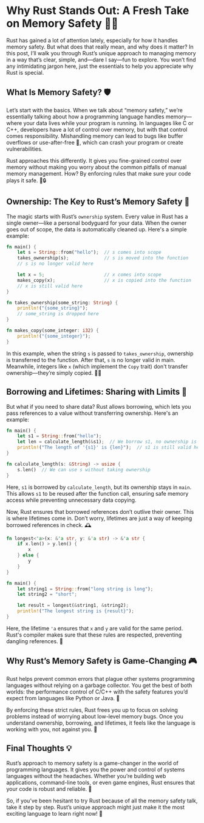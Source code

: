 # Why Rust Stands Out: A Fresh Take on Memory Safety 🚀🦀

Rust has gained a lot of attention lately, especially for how it handles memory safety. But what does that really mean, and why does it matter? In this post, I’ll walk you through Rust’s unique approach to managing memory in a way that’s clear, simple, and—dare I say—fun to explore. You won’t find any intimidating jargon here, just the essentials to help you appreciate why Rust is special.

## What Is Memory Safety? 🛡️

Let’s start with the basics. When we talk about “memory safety,” we’re essentially talking about how a programming language handles memory—where your data lives while your program is running. In languages like C or C++, developers have a lot of control over memory, but with that control comes responsibility. Mishandling memory can lead to bugs like buffer overflows or use-after-free 🐛, which can crash your program or create vulnerabilities.

Rust approaches this differently. It gives you fine-grained control over memory without making you worry about the common pitfalls of manual memory management. How? By enforcing rules that make sure your code plays it safe. 🧠🔒

## Ownership: The Key to Rust’s Memory Safety 🔑

The magic starts with Rust’s `ownership` system. Every value in Rust has a single owner—like a personal bodyguard for your data. When the owner goes out of scope, the data is automatically cleaned up. Here's a simple example:

```rust
fn main() {
    let s = String::from("hello");  // s comes into scope
    takes_ownership(s);             // s is moved into the function
    // s is no longer valid here

    let x = 5;                      // x comes into scope
    makes_copy(x);                  // x is copied into the function
    // x is still valid here
}

fn takes_ownership(some_string: String) {
    println!("{some_string}");
    // some_string is dropped here
}

fn makes_copy(some_integer: i32) {
    println!("{some_integer}");
}
```

In this example, when the string `s` is passed to `takes_ownership`, ownership is transferred to the function. After that, `s` is no longer valid in main. Meanwhile, integers like `x` (which implement the `Copy` trait) don't transfer ownership—they’re simply copied. 🧳✨

## Borrowing and Lifetimes: Sharing with Limits 🤝

But what if you need to share data? Rust allows borrowing, which lets you pass references to a value without transferring ownership. Here's an example:

```rust
fn main() {
    let s1 = String::from("hello");
    let len = calculate_length(&s1);  // We borrow s1, no ownership is transferred
    println!("The length of '{s1}' is {len}");  // s1 is still valid here
}

fn calculate_length(s: &String) -> usize {
    s.len()  // We can use s without taking ownership
}
```

Here, `s1` is borrowed by `calculate_length`, but its ownership stays in `main`. This allows `s1` to be reused after the function call, ensuring safe memory access while preventing unnecessary data copying.

Now, Rust ensures that borrowed references don’t outlive their owner. This is where lifetimes come in. Don’t worry, lifetimes are just a way of keeping borrowed references in check. 🕰️

```rust
fn longest<'a>(x: &'a str, y: &'a str) -> &'a str {
    if x.len() > y.len() {
        x
    } else {
        y
    }
}

fn main() {
    let string1 = String::from("long string is long");
    let string2 = "short";

    let result = longest(&string1, &string2);
    println!("The longest string is {result}");
}
```

Here, the lifetime `'a` ensures that `x` and `y` are valid for the same period. Rust's compiler makes sure that these rules are respected, preventing dangling references. 📏

## Why Rust’s Memory Safety is Game-Changing 🎮

Rust helps prevent common errors that plague other systems programming languages without relying on a garbage collector. You get the best of both worlds: the performance control of C/C++ with the safety features you’d expect from languages like Python or Java. 🎯

By enforcing these strict rules, Rust frees you up to focus on solving problems instead of worrying about low-level memory bugs. Once you understand ownership, borrowing, and lifetimes, it feels like the language is working with you, not against you. 🤝

## Final Thoughts 💡

Rust’s approach to memory safety is a game-changer in the world of programming languages. It gives you the power and control of systems languages without the headaches. Whether you’re building web applications, command-line tools, or even game engines, Rust ensures that your code is robust and reliable. 💪

So, if you’ve been hesitant to try Rust because of all the memory safety talk, take it step by step. Rust’s unique approach might just make it the most exciting language to learn right now! 🎉
